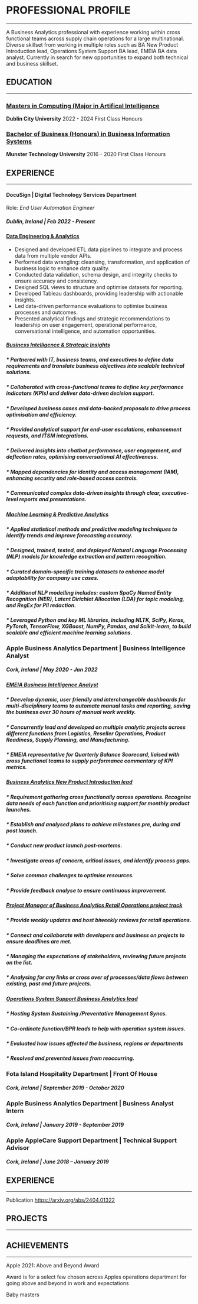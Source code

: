 # PROFESSIONAL PROFILE
______________________________________

A Business Analytics professional with experience working within cross functional teams across supply chain operations for a large multinational. Diverse skillset from working in multiple roles such as BA New Product Introduction lead, Operations System Support BA lead, EMEIA BA data analyst. Currently in search for new opportunities to expand both technical and business skillset.

## EDUCATION
_____________________

### <ins> Masters in Computing (Major in Artifical Intelligence</ins>
**Dublin City University**
  2022 - 2024   First Class Honours  

### <ins> Bachelor of Business (Honours) in Business Information Systems </ins>
**Munster Technology University**
  2016 - 2020   First Class Honours      
 

## EXPERIENCE
__________________ 

#### DocuSign  |  Digital Technology Services Department 
Role: _End User Automation Engineer_             
##### Dublin, Ireland | Feb 2022 - Present

#### <ins>Data Engineering & Analytics</ins>
* Designed and developed ETL data pipelines to integrate and process data from multiple vendor APIs.
* Performed data wrangling: cleansing, transformation, and application of business logic to enhance data quality.
* Conducted data validation, schema design, and integrity checks to ensure accuracy and consistency.
* Designed SQL views to structure and optimise datasets for reporting.
* Developed Tableau dashboards, providing leadership with actionable insights.
* Led data-driven performance evaluations to optimise business processes and outcomes.
* Presented analytical findings and strategic recommendations to leadership on user engagement, operational performance, conversational intelligence, and automation opportunities.
 
##### <ins>Business Intelligence & Strategic Insights</ins>

##### * Partnered with IT, business teams, and executives to define data requirements and translate business objectives into scalable technical solutions.
##### * Collaborated with cross-functional teams to define key performance indicators (KPIs) and deliver data-driven decision support.
##### * Developed business cases and data-backed proposals to drive process optimisation and efficiency.
##### * Provided analytical support for end-user escalations, enhancement requests, and ITSM integrations.
##### * Delivered insights into chatbot performance, user engagement, and deflection rates, optimising conversational AI effectiveness.
##### * Mapped dependencies for identity and access management (IAM), enhancing security and role-based access controls.
##### * Communicated complex data-driven insights through clear, executive-level reports and presentations. 

##### <ins>Machine Learning & Predictive Analytics</ins>

##### * Applied statistical methods and predictive modeling techniques to identify trends and improve forecasting accuracy.
##### * Designed, trained, tested, and deployed Natural Language Processing (NLP) models for knowledge extraction and pattern recognition.
##### * Curated domain-specific training datasets to enhance model adaptability for company use cases.
##### * Additional NLP modelling includes: custom SpaCy Named Entity Recognition (NER), Latent Dirichlet Allocation (LDA) for topic modeling, and RegEx for PII redaction.
##### * Leveraged Python and key ML libraries, including NLTK, SciPy, Keras, PyTorch, TensorFlow, XGBoost, NumPy, Pandas, and Scikit-learn, to build scalable and efficient machine learning solutions.

### Apple Business Analytics Department | Business Intelligence Analyst
##### Cork, Ireland | May 2020 - Jan 2022

##### <ins>EMEIA Business Intelligence Analyst</ins>

##### * Deevelop dynamic, user friendly and interchangeable dashboards for multi-disciplinary teams to automate manual tasks and reporting, saving the business over 30 hours of manual work weekly.
##### * Concurrently lead and developed on multiple analytic projects across different functions from Logistics, Reseller Operations, Product Readiness, Supply Planning, and Manufacturing. 
##### * EMEIA representative for Quarterly Balance Scorecard, liaised with cross functional teams to supply performance commentary of KPI metrics.
##### <ins>Business Analytics New Product Introduction lead</ins>
##### * Requirement gathering cross functionally across operations. Recognise data needs of each function and prioritising support for monthly product launches.
##### * Establish and analysed plans to achieve milestones pre, during and post launch.
##### * Conduct new product launch post-mortems. 
   ##### * Investigate areas of concern, critical issues, and identify process gaps. 
   ##### * Solve common challenges to optimise resources.
   ##### * Provide feedback analyse to ensure continuous improvement. 
##### <ins>Project Manager of Business Analytics Retail Operations project track</ins>
##### * Provide weekly updates and host biweekly reviews for retail operations.
   #####  * Connect and collaborate with developers and business on projects to ensure deadlines are met.
   ##### * Managing the expectations of stakeholders, reviewing future projects on the list.
   ##### * Analysing for any links or cross over of processes/data flows between existing, past and future projects.    

##### <ins>Operations System Support Business Analytics lead</ins>

##### * Hosting System Sustaining /Preventative Management Syncs.
##### * Co-ordinate function/BPR leads to help with operation system issues.
##### * Evaluated how issues affected the business, regions or departments
##### * Resolved and prevented issues from reoccurring.

### Fota Island  Hospitality Department | Front Of House                    
##### Cork, Ireland |  September 2019 - October 2020

### Apple  Business Analytics Department | Business Analyst Intern            
##### Cork, Ireland | January 2019 - September 2019

### Apple  AppleCare Support Department | Technical Support Advisor    
##### Cork, Ireland |  June 2018 – January 2019


## EXPERIENCE
__________________ 
Publication
https://arxiv.org/abs/2404.01322


## PROJECTS
__________________ 




## ACHIEVEMENTS
____________________

Apple 2021:
Above and Beyond Award

Award is for a select few chosen across Apples operations department for going above and beyond in work and expectations

Baby masters


